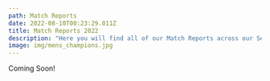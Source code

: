 ```yaml
---
path: Match Reports
date: 2022-08-10T00:23:29.011Z
title: Match Reports 2022
description: "Here you will find all of our Match Reports across our Senior Teams "
image: img/mens_champions.jpg
---
```

Coming Soon!
